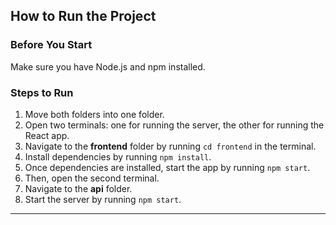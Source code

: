 ## How to Run the Project

### Before You Start
Make sure you have Node.js and npm installed.

### Steps to Run

1. Move both folders into one folder.
2. Open two terminals: one for running the server, the other for running the React app.
3. Navigate to the **frontend** folder by running `cd frontend` in the terminal.
4. Install dependencies by running `npm install`.
5. Once dependencies are installed, start the app by running `npm start`.
6. Then, open the second terminal.
7. Navigate to the **api** folder.
8. Start the server by running `npm start`.
---
